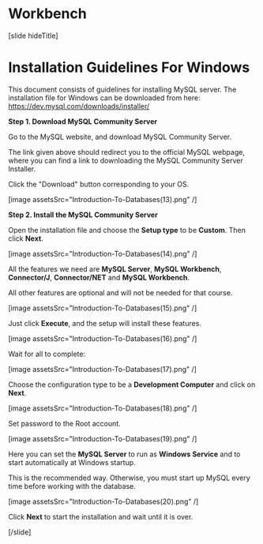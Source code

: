 # Workbench

[slide hideTitle]

# Installation Guidelines For Windows

This document consists of guidelines for installing MySQL server. The installation file for Windows can be downloaded from here: https://dev.mysql.com/downloads/installer/

**Step 1. Download MySQL Community Server**

Go to the MySQL website, and download MySQL Community Server. 

The link given above should redirect you to the official MySQL webpage, where you can find a link to downloading the MySQL Community Server Installer.

Click the "Download" button corresponding to your OS.

[image assetsSrc="Introduction-To-Databases(13).png" /]

**Step 2. Install the MySQL Community Server**

Open the installation file and choose the **Setup type** to be **Custom**. Then click **Next**.

[image assetsSrc="Introduction-To-Databases(14).png" /]

All the features we need are **MySQL Server**, **MySQL Workbench**, **Connector/J**, **Connector/NET** and **MySQL Workbench**. 

All other features are optional and will not be needed for that course. 

[image assetsSrc="Introduction-To-Databases(15).png" /]

Just click **Execute**, and the setup will install these features.

[image assetsSrc="Introduction-To-Databases(16).png" /]

Wait for all to complete:

[image assetsSrc="Introduction-To-Databases(17).png" /]

Choose the configuration type to be a **Development Computer** and click on **Next**.

[image assetsSrc="Introduction-To-Databases(18).png" /]

Set password to the Root account.

[image assetsSrc="Introduction-To-Databases(19).png" /]

Here you can set the **MySQL Server** to run as **Windows Service** and to start automatically at Windows startup. 

This is the recommended way. Otherwise, you must start up MySQL every time before working with the database.

[image assetsSrc="Introduction-To-Databases(20).png" /]

Click **Next** to start the installation and wait until it is over.

[/slide]